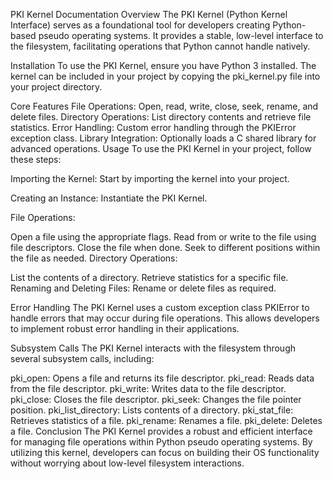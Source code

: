 PKI Kernel Documentation
Overview
The PKI Kernel (Python Kernel Interface) serves as a foundational tool for developers creating Python-based pseudo operating systems. It provides a stable, low-level interface to the filesystem, facilitating operations that Python cannot handle natively.

Installation
To use the PKI Kernel, ensure you have Python 3 installed. The kernel can be included in your project by copying the pki_kernel.py file into your project directory.

Core Features
File Operations: Open, read, write, close, seek, rename, and delete files.
Directory Operations: List directory contents and retrieve file statistics.
Error Handling: Custom error handling through the PKIError exception class.
Library Integration: Optionally loads a C shared library for advanced operations.
Usage
To use the PKI Kernel in your project, follow these steps:

Importing the Kernel: Start by importing the kernel into your project.

Creating an Instance: Instantiate the PKI Kernel.

File Operations:

Open a file using the appropriate flags.
Read from or write to the file using file descriptors.
Close the file when done.
Seek to different positions within the file as needed.
Directory Operations:

List the contents of a directory.
Retrieve statistics for a specific file.
Renaming and Deleting Files: Rename or delete files as required.

Error Handling
The PKI Kernel uses a custom exception class PKIError to handle errors that may occur during file operations. This allows developers to implement robust error handling in their applications.

Subsystem Calls
The PKI Kernel interacts with the filesystem through several subsystem calls, including:

pki_open: Opens a file and returns its file descriptor.
pki_read: Reads data from the file descriptor.
pki_write: Writes data to the file descriptor.
pki_close: Closes the file descriptor.
pki_seek: Changes the file pointer position.
pki_list_directory: Lists contents of a directory.
pki_stat_file: Retrieves statistics of a file.
pki_rename: Renames a file.
pki_delete: Deletes a file.
Conclusion
The PKI Kernel provides a robust and efficient interface for managing file operations within Python pseudo operating systems. By utilizing this kernel, developers can focus on building their OS functionality without worrying about low-level filesystem interactions.
